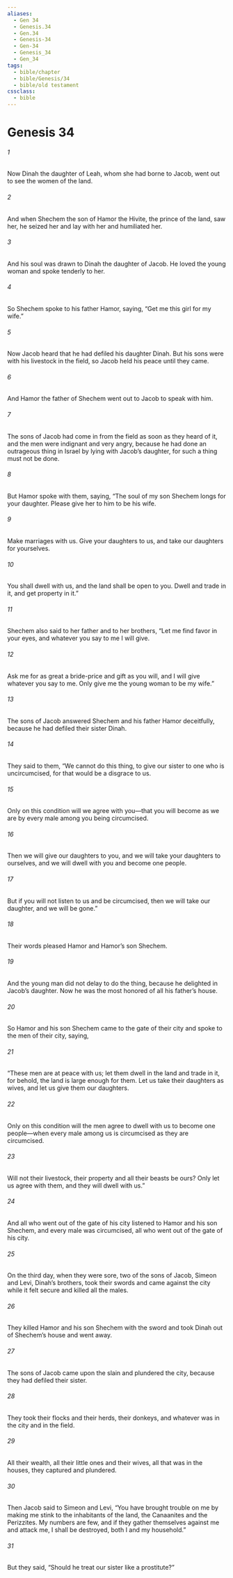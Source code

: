 ```yaml
---
aliases:
  - Gen 34
  - Genesis.34
  - Gen.34
  - Genesis-34
  - Gen-34
  - Genesis_34
  - Gen_34
tags:
  - bible/chapter
  - bible/Genesis/34
  - bible/old testament
cssclass:
  - bible
---
```


# Genesis 34

###### 1
Now Dinah the daughter of Leah, whom she had borne to Jacob, went out to see the women of the land.
###### 2
And when Shechem the son of Hamor the Hivite, the prince of the land, saw her, he seized her and lay with her and humiliated her.
###### 3
And his soul was drawn to Dinah the daughter of Jacob. He loved the young woman and spoke tenderly to her.
###### 4
So Shechem spoke to his father Hamor, saying, “Get me this girl for my wife.”
###### 5
Now Jacob heard that he had defiled his daughter Dinah. But his sons were with his livestock in the field, so Jacob held his peace until they came.
###### 6
And Hamor the father of Shechem went out to Jacob to speak with him.
###### 7
The sons of Jacob had come in from the field as soon as they heard of it, and the men were indignant and very angry, because he had done an outrageous thing in Israel by lying with Jacob’s daughter, for such a thing must not be done.
###### 8
But Hamor spoke with them, saying, “The soul of my son Shechem longs for your daughter. Please give her to him to be his wife.
###### 9
Make marriages with us. Give your daughters to us, and take our daughters for yourselves.
###### 10
You shall dwell with us, and the land shall be open to you. Dwell and trade in it, and get property in it.”
###### 11
Shechem also said to her father and to her brothers, “Let me find favor in your eyes, and whatever you say to me I will give.
###### 12
Ask me for as great a bride-price and gift as you will, and I will give whatever you say to me. Only give me the young woman to be my wife.”
###### 13
The sons of Jacob answered Shechem and his father Hamor deceitfully, because he had defiled their sister Dinah.
###### 14
They said to them, “We cannot do this thing, to give our sister to one who is uncircumcised, for that would be a disgrace to us.
###### 15
Only on this condition will we agree with you—that you will become as we are by every male among you being circumcised.
###### 16
Then we will give our daughters to you, and we will take your daughters to ourselves, and we will dwell with you and become one people.
###### 17
But if you will not listen to us and be circumcised, then we will take our daughter, and we will be gone.”
###### 18
Their words pleased Hamor and Hamor’s son Shechem.
###### 19
And the young man did not delay to do the thing, because he delighted in Jacob’s daughter. Now he was the most honored of all his father’s house.
###### 20
So Hamor and his son Shechem came to the gate of their city and spoke to the men of their city, saying,
###### 21
“These men are at peace with us; let them dwell in the land and trade in it, for behold, the land is large enough for them. Let us take their daughters as wives, and let us give them our daughters.
###### 22
Only on this condition will the men agree to dwell with us to become one people—when every male among us is circumcised as they are circumcised.
###### 23
Will not their livestock, their property and all their beasts be ours? Only let us agree with them, and they will dwell with us.”
###### 24
And all who went out of the gate of his city listened to Hamor and his son Shechem, and every male was circumcised, all who went out of the gate of his city.
###### 25
On the third day, when they were sore, two of the sons of Jacob, Simeon and Levi, Dinah’s brothers, took their swords and came against the city while it felt secure and killed all the males.
###### 26
They killed Hamor and his son Shechem with the sword and took Dinah out of Shechem’s house and went away.
###### 27
The sons of Jacob came upon the slain and plundered the city, because they had defiled their sister.
###### 28
They took their flocks and their herds, their donkeys, and whatever was in the city and in the field.
###### 29
All their wealth, all their little ones and their wives, all that was in the houses, they captured and plundered.
###### 30
Then Jacob said to Simeon and Levi, “You have brought trouble on me by making me stink to the inhabitants of the land, the Canaanites and the Perizzites. My numbers are few, and if they gather themselves against me and attack me, I shall be destroyed, both I and my household.”
###### 31
But they said, “Should he treat our sister like a prostitute?”


